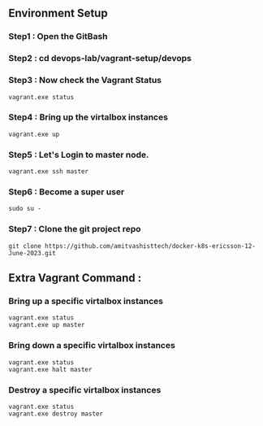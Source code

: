 ## Environment Setup 

### Step1 : Open the GitBash 

### Step2 : cd devops-lab/vagrant-setup/devops

### Step3 : Now check the Vagrant Status 
```
vagrant.exe status 
```

### Step4 : Bring up the virtalbox instances 
```
vagrant.exe up 
```

### Step5 : Let's Login to master node.
```
vagrant.exe ssh master 
```

### Step6 : Become a super user
```
sudo su - 
```

### Step7 : Clone the git project repo 
```
git clone https://github.com/amitvashisttech/docker-k8s-ericsson-12-June-2023.git
```

## Extra Vagrant Command  :
### Bring up a specific virtalbox instances 
```
vagrant.exe status 
vagrant.exe up master 
```
### Bring down a specific virtalbox instances 
```
vagrant.exe status 
vagrant.exe halt master 
```

### Destroy a specific virtalbox instances 
```
vagrant.exe status 
vagrant.exe destroy master 
```
